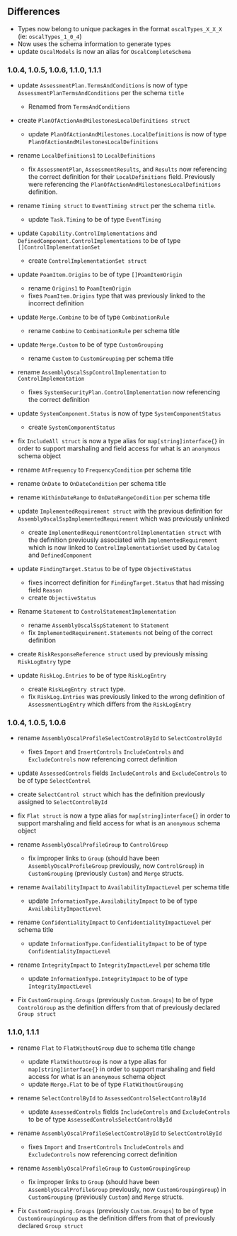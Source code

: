 ## Differences
- Types now belong to unique packages in the format `oscalTypes_X_X_X` (ie: `oscalTypes_1_0_4`)
- Now uses the schema information to generate types
- update `OscalModels` is now an alias for `OscalCompleteSchema`

### 1.0.4, 1.0.5, 1.0.6, 1.1.0, 1.1.1

- update `AssessmentPlan.TermsAndConditions` is now of type `AssessmentPlanTermsAndConditions` per the schema `title`
  - Renamed from `TermsAndConditions`

- create `PlanOfActionAndMilestonesLocalDefinitions struct`
  - update `PlanOfActionAndMilestones.LocalDefinitions` is now of type `PlanOfActionAndMilestonesLocalDefinitions`

- rename `LocalDefinitions1` to `LocalDefinitions`
  - fix `AssessmentPlan`, `AssessmentResults`, and `Results` now referencing the correct definition for their `LocalDefinitions` field. Previously were referencing the `PlanOfActionAndMilestonesLocalDefinitions` definition.

- rename `Timing struct` to `EventTiming struct` per the schema `title`. 
  - update `Task.Timing` to be of type `EventTiming`

- update `Capability.ControlImplementations` and `DefinedComponent.ControlImplementations` to be of type `[]ControlImplementationSet`
  - create `ControlImplementationSet struct`

- update `PoamItem.Origins` to be of type `[]PoamItemOrigin`
  - rename `Origins1` to `PoamItemOrigin`
  - fixes `PoamItem.Origins` type that was previously linked to the incorrect definition

- update `Merge.Combine` to be of type `CombinationRule`
  - rename `Combine` to `CombinationRule` per schema title

- update `Merge.Custom` to be of type `CustomGrouping`
  - rename `Custom` to `CustomGrouping` per schema title

- rename `AssemblyOscalSspControlImplementation` to `ControlImplementation`
  - fixes `SystemSecurityPlan.ControlImplementation` now referencing the correct definition

- update `SystemComponent.Status` is now of type `SystemComponentStatus`
  - create `SystemComponentStatus`

- fix `IncludeAll struct` is now a type alias for `map[string]interface{}` in order to support marshaling and field access for what is an `anonymous` schema object 

- rename `AtFrequency` to `FrequencyCondition` per schema title

- rename `OnDate` to `OnDateCondition` per schema title

- rename `WithinDateRange` to `OnDateRangeCondition` per schema title

- update `ImplementedRequirement struct` with the previous definition for `AssemblyOscalSspImplementedRequirement` which was previously unlinked
  - create `ImplementedRequirementControlImplementation struct` with the definition previously associated with `ImplementedRequirement` which is now linked to `ControlImplementationSet` used by `Catalog` and `DefinedComponent`

- update `FindingTarget.Status` to be of type `ObjectiveStatus`
  - fixes incorrect definition for `FindingTarget.Status` that had missing field `Reason`
  - create `ObjectiveStatus`

- Rename `Statement` to `ControlStatementImplementation`
  - rename `AssemblyOscalSspStatement` to `Statement`
  - fix `ImplementedRequirement.Statements` not being of the correct definition

- create `RiskResponseReference struct` used by previously missing `RiskLogEntry` type

- update `RiskLog.Entries` to be of type `RiskLogEntry`
  - create `RiskLogEntry struct` type.
  - fix `RiskLog.Entries` was previously linked to the wrong definition of `AssessmentLogEntry` which differs from the `RiskLogEntry`

### 1.0.4, 1.0.5, 1.0.6

- rename `AssemblyOscalProfileSelectControlById` to `SelectControlById`
  - fixes `Import` and `InsertControls` `IncludeControls` and `ExcludeControls` now referencing correct definition

- update `AssessedControls` fields `IncludeControls` and `ExcludeControls` to be of type `SelectControl` 
 - create `SelectControl struct` which has the definition previously assigned to `SelectControlById`

- fix `Flat struct` is now a type alias for `map[string]interface{}` in order to support marshaling and field access for what is an `anonymous` schema object 

- rename `AssemblyOscalProfileGroup` to `ControlGroup`
  - fix improper links to `Group` (should have been `AssemblyOscalProfileGroup` previously, now `ControlGroup`) in `CustomGrouping` (previously `Custom`) and `Merge` structs.

- rename `AvailabilityImpact` to `AvailabilityImpactLevel` per schema title
  - update `InformationType.AvailabilityImpact` to be of type `AvailabilityImpactLevel`

- rename `ConfidentialityImpact` to `ConfidentialityImpactLevel` per schema title
  - update `InformationType.ConfidentialityImpact` to be of type `ConfidentialityImpactLevel`

- rename `IntegrityImpact` to `IntegrityImpactLevel` per schema title
  - update `InformationType.IntegrityImpact` to be of type `IntegrityImpactLevel`

- Fix `CustomGrouping.Groups` (previously `Custom.Groups`) to be of type `ControlGroup` as the definition differs from that of previously declared `Group struct`

### 1.1.0, 1.1.1

- rename `Flat` to `FlatWithoutGroup` due to schema title change
  - update `FlatWithoutGroup` is now a type alias for `map[string]interface{}` in order to support marshaling and field access for what is an `anonymous` schema object
  - update `Merge.Flat` to be of type `FlatWithoutGrouping`
  
- rename `SelectControlById` to `AssessedControlSelectControlById`
  - update `AssessedControls` fields `IncludeControls` and `ExcludeControls` to be of type `AssessedControlsSelectControlById` 
  
- rename `AssemblyOscalProfileSelectControlById` to `SelectControlById`
  - fixes `Import` and `InsertControls` `IncludeControls` and `ExcludeControls` now referencing correct definition
  
- rename `AssemblyOscalProfileGroup` to `CustomGroupingGroup`
  - fix improper links to `Group` (should have been `AssemblyOscalProfileGroup` previously, now `CustomGroupingGroup`) in `CustomGrouping` (previously `Custom`) and `Merge` structs.
  
- Fix `CustomGrouping.Groups` (previously `Custom.Groups`) to be of type `CustomGroupingGroup` as the definition differs from that of previously declared `Group struct`